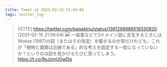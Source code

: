 ```yaml
---
title: Tweet at 2021-02-15 21:59:04
tags: twitter_log
---
```


> [!CITE] https://twitter.com/kaisekiriu/status/1361298986519330820 (2021-02-15 21:59:04)
> ![](https://twitter.com/kaisekiriu/status/1361298986519330820)
> 一般書などで3ドメイン説に言及するときにはWoese (1987)の図（またはその改変）を載せるのが常だけれども、これが「植物と菌類は近縁である」的な考えを固定する一助になっていないか？というのは図を見かけるたびに思ってしまう。 https://t.co/9sJzmUGwDq
